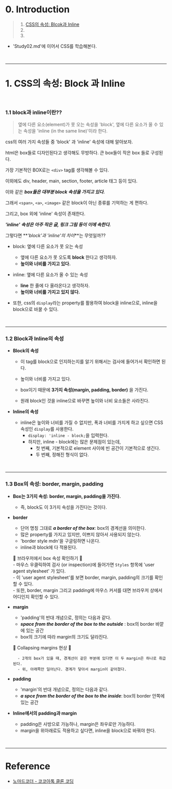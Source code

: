 
# 0. Introduction

> 1. [CSS의 속성: Blcok과 Inline](#1-css의-속성-block-과-inline)
> 2. []()
> 3. []()


- 'Study02.md'에 이어서 CSS를 학습해본다. 

<br>

---

# 1. CSS의 속성: Block 과 Inline

<br>

### 1.1 block과 inline이란?? 

> 옆에 다른 요소(element)가 못 오는 속성을 'block', 옆에 다른 요소가 올 수 있는 속성을 'inline (in the same line)'이라 한다.      

css의 여러 가지 속성들 중 'block' 과 'inline' 속성에 대해 알아보자.  

html은 box들로 디자인된다고 생각해도 무방하다. 큰 box들이 작은 box 들로 구성된다.  

가장 기본적인 BOX로는  `<div>` tag를 생각해볼 수 있다.  

이외에도 div, header, main, section, footer, article 태그 등이 있다.   

이와 같은 **_box들은 대부분 block 속성을 가지고 있다._** 

그래서 `<span>`, `<a>`, `<image>` 같은 block이 아닌 종류를 기억하는 게 편하다.  

그리고, box 외에 'inline' 속성이 존재한다.  

**_'inline' 속성은 아주 작은 글, 링크 그림 등이 이에 속한다._**  

그렇다면 **_'block'과 'inline'의 차이_**는 무엇일까??  

- block: 옆에 다른 요소가 못 오는 속성  
    - 옆에 다른 요소가 못 오도록 **block** 한다고 생각하자.
    - **높이와 너비를 가지고 있다.**  

- inline: 옆에 다른 요소가 올 수 있는 속성
    - **line** 한 줄에 다 올라온다고 생각하자. 
    - **높이와 너비를 가지고 있지 않다.**  

- 또한, css의 `display`라는 property를 활용하여 block을 inline으로, inline을 block으로 바꿀 수 있다. 

<br>

---
### 1.2 Block과 Inline의 속성


- **Block의 속성**
    - 이 tag를 block으로 인지하는지를 알기 위해서는 검사에 들어가서 확인하면 된다. 

    - 높이와 너비를 가지고 있다. 
    - box이기 때문에 **3가지 속성(margin, padding, border)** 을 가진다.    
    - 원래 block인 것을 inline으로 바꾸면 높이와 너비 요소들은 사라진다.

- **Inline의 속성**
    - inline은 높이와 너비를 가질 수 없지만, 폭과 너비를 가지게 하고 싶으면 CSS 속성인 `display`를 사용한다. 
        - `display: 'inline - block;`을 입력한다.  
        -  하지만, inline - block에는 많은 문제점이 있는데, 
            - 첫 번째, 기본적으로 element 사이에 빈 공간이 기본적으로 생긴다.  
            - 두 번째, 정해진 형식이 없다.  


<br>

---
### 1.3 Box의 속성: border, margin, padding

- **Box는 3가지 속성: border, margin, padding을 가진다.** 
    - 즉, block도 이 3가지 속성을 가진다는 것이다.  


- **border**
    - 단어 명칭 그대로 **_a border of the box_**: box의 경계선을 의미한다.  
    - 많은 property를 가지고 있지만, 이쁘지 않아서 사용되지 않는다.  
    - 'border style mdn'을 구글링하면 나온다.
    - inline과 block에 다 적용된다. 


    🔅 브라우저에서 box 속성 확인하기 🔅  
        - 마우스 우클릭하여 검사 (or inspection)에 들어가면 `Styles` 항목에 'user agent stylesheet' 가 있다.    
        - 이 'user agent stylesheet'를 보면 border, margin, padding의 크기를 확인할 수 있다.  
        - 또한, border, margin 그리고 padding에 마우스 커서를 대면 브라우저 상에서 어디인지 확인할 수 있다.   


- **margin**
    - 'padding'의 반대 개념으로, 정의는 다음과 같다. 
    - **_space from the border of the box to the outside_** : box의 border 바깥에 있는 공간  
    - box의 크기에 따라 margin의 크기도 달라진다. 


    🔅 Collapsing margins 현상 🔅    

        - 2개의 box가 있을 때, 경계선이 같은 부분에 있다면 이 두 margin은 하나로 취급된다. 
        - 위, 아래쪽만 일어난다. 경계가 닿아서 margin이 같아졌다.  


- **padding**
    - 'margin'의 반대 개념으로, 정의는 다음과 같다.  
    - **_a spce from the border of the box to the inside_**: box의 border 안쪽에 있는 공간  




- **Inline에서의 padding과 margin**
    - padding은 사방으로 가능하나, margin은 좌우로만 가능하다.  
    - margin을 위아래로도 적용하고 싶다면, inline을 block으로 바꿔야 한다.  


<br>

---
# Reference

- [노마드코더 - 코코아톡 클론 코딩](https://nomadcoders.co/kokoa-clone) 